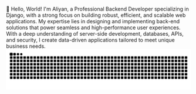 </br>
👋 Hello, World!
I'm Aliyan, a Professional Backend Developer specializing in Django, with a strong focus on building robust, efficient, and scalable web applications. My expertise lies in designing and implementing back-end solutions that power seamless and high-performance user experiences. With a deep understanding of server-side development, databases, APIs, and security, I create data-driven applications tailored to meet unique business needs.

<img src="https://raw.githubusercontent.com/Aliyan167/Aliyan167/output/github-contribution-grid-snake-dark.svg" alt="Snake animation" />

</div>
